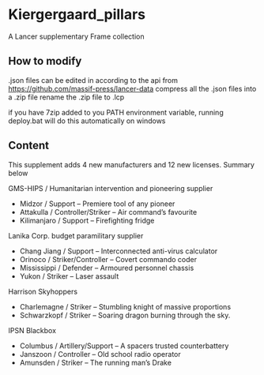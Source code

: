 # Kiergergaard_pillars
A Lancer supplementary Frame collection

## How to modify
.json files can be edited in according to the api from https://github.com/massif-press/lancer-data
compress all the .json files into a .zip file
rename the .zip file to .lcp

if you have 7zip added to you PATH environment variable, running deploy.bat will do this automatically on windows

## Content
This supplement adds 4 new manufacturers and 12 new licenses. Summary below

GMS-HIPS / Humanitarian intervention and pioneering supplier
-	Midzor / Support – Premiere tool of any pioneer
-	Attakulla / Controller/Striker – Air command’s favourite
-	Kilimanjaro / Support – Firefighting fridge

Lanika Corp. budget paramilitary supplier
-	Chang Jiang / Support – Interconnected anti-virus calculator 
-	Orinoco / Striker/Controller – Covert commando coder
-	Mississippi / Defender – Armoured personnel chassis
-	Yukon / Striker – Laser assault 

Harrison Skyhoppers
-	Charlemagne / Striker – Stumbling knight of massive proportions
-	Schwarzkopf / Striker – Soaring dragon burning through the sky.

IPSN Blackbox
-	Columbus / Artillery/Support – A spacers trusted counterbattery
-	Janszoon / Controller – Old school radio operator
-	Amunsden / Striker – The running man’s Drake
